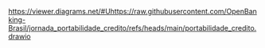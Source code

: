 https://viewer.diagrams.net/#Uhttps://raw.githubusercontent.com/OpenBanking-Brasil/jornada_portabilidade_credito/refs/heads/main/portabilidade_credito.drawio
